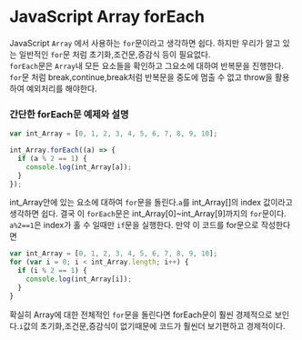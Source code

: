 # JavaScript Array forEach

JavaScript `Array` 에서 사용하는 `for`문이라고 생각하면 쉽다. 하지만 우리가 알고 있는 일반적인 `for`문 처럼 초기화,조건문,증감식 등이 필요없다.  
`forEach`문은 `Array`내 모든 요소들을 확인하고 그요소에 대하여 반복문을 진행한다. `for`문 처럼 break,continue,break처럼 반복문을 중도에 멈출 수 없고 throw을 활용하여 예외처리를 해야한다.

### 간단한 forEach문 예제와 설명

```javascript
var int_Array = [0, 1, 2, 3, 4, 5, 6, 7, 8, 9, 10];

int_Array.forEach((a) => {
  if (a % 2 == 1) {
    console.log(int_Array[a]);
  }
});
```

int_Array안에 있는 요소에 대하여 `for`문을 돌린다.`a`를 int_Array[]의 index 값이라고 생각하면 쉽다. 결국 이 `forEach`문은 int_Array[0]~int_Array[9]까지의 `for`문이다.  
`a%2==1`은 index가 홀 수 일때만 `if`문을 실행한다.
만약 이 코드를 for문으로 작성한다면

```javascript
var int_Array = [0, 1, 2, 3, 4, 5, 6, 7, 8, 9, 10];
for (var i = 0; i < int_Array.length; i++) {
  if (i % 2 == 1) {
    console.log(int_Array[i]);
  }
}
```

확실히 Array에 대한 전체적인 `for`문을 돌린다면 forEach문이 훨씬 경제적으로 보인다.`i`값의 초기화,조건문,증감식이 없기때문에 코드가 훨씬더 보기편하고 경제적이다.
